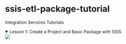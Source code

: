 # ssis-etl-package-tutorial
Integration Services Tutorials
<details open>
  <summary>Lesson 1: Create a Project and Basic Package with SSIS</summary>
    <img src="https://user-images.githubusercontent.com/19554935/57654241-b4804380-75a1-11e9-80f6-88b23c0211ef.png"></a>
  </details>
